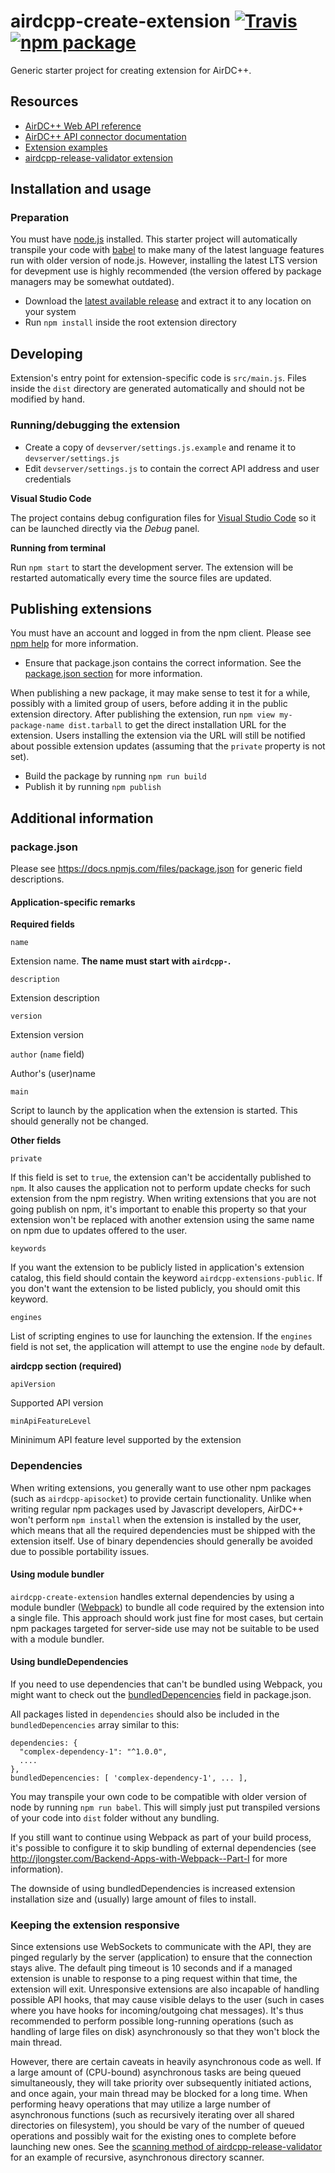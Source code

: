 # airdcpp-create-extension [![Travis][build-badge]][build] [![npm package][npm-badge]][npm]

Generic starter project for creating extension for AirDC++.

## Resources

- [AirDC++ Web API reference](http://apidocs.airdcpp.net)
- [AirDC++ API connector documentation](https://github.com/airdcpp-web/airdcpp-apisocket-js)
- [Extension examples](https://github.com/airdcpp-web/airdcpp-extension-js/tree/master/examples)
- [airdcpp-release-validator extension](https://github.com/maksis/airdcpp-release-validator)

## Installation and usage

### Preparation

You must have [node.js](https://nodejs.org) installed. This starter project will automatically transpile your code with [babel](https://babeljs.io) to make many of the latest language features run with older version of node.js. However, installing the latest LTS version for devepment use is highly recommended (the version offered by package managers may be somewhat outdated).

- Download the [latest available release](https://github.com/airdcpp-web/airdcpp-create-extension/releases) and extract it to any location on your system
- Run `npm install` inside the root extension directory

## Developing

Extension's entry point for extension-specific code is `src/main.js`. Files inside the `dist` directory are generated automatically and should not be modified by hand.

### Running/debugging the extension

- Create a copy of ``devserver/settings.js.example`` and rename it to ``devserver/settings.js``
- Edit ``devserver/settings.js`` to contain the correct API address and user credentials

**Visual Studio Code**

The project contains debug configuration files for [Visual Studio Code](https://code.visualstudio.com) so it can be launched directly via the *Debug* panel.

**Running from terminal**

Run `npm start` to start the development server. The extension will be restarted automatically every time the source files are updated.


## Publishing extensions

You must have an account and logged in from the npm client. Please see [npm help](https://docs.npmjs.com/getting-started/publishing-npm-packages) for more information.

- Ensure that package.json contains the correct information. See the [package.json section](/#package.json) for more information.

When publishing a new package, it may make sense to test it for a while, possibly with a limited group of users, before adding it in the public extension directory. After publishing the extension, run `npm view my-package-name dist.tarball` to get the direct installation URL for the extension. Users installing the extension via the URL will still be notified about possible extension updates (assuming that the `private` property is not set).

- Build the package by running `npm run build`
- Publish it by running `npm publish`




## Additional information

### package.json

Please see https://docs.npmjs.com/files/package.json for generic field descriptions.

#### Application-specific remarks

**Required fields**

`name`

Extension name. **The name must start with `airdcpp-`.**

`description`

Extension description

`version`

Extension version

`author` (`name` field)

Author's (user)name

`main`

Script to launch by the application when the extension is started. This should generally not be changed.


**Other fields**

`private`

If this field is set to `true`, the extension can't be accidentally published to `npm`. It also causes the application not to perform update checks for such extension from the npm registry. When writing extensions that you are not going publish on npm, it's important to enable this property so that your extension won't be replaced with another extension using the same name on npm due to updates offered to the user.

`keywords`

If you want the extension to be publicly listed in application's extension catalog, this field should contain the keyword `airdcpp-extensions-public`. If you don't want the extension to be listed publicly, you should omit this keyword.

`engines`

List of scripting engines to use for launching the extension. If the `engines` field is not set, the application will attempt to use the engine `node` by default.

**airdcpp section (required)**

`apiVersion`

Supported API version

`minApiFeatureLevel`

Mininimum API feature level supported by the extension


### Dependencies

When writing extensions, you generally want to use other npm packages (such as `airdcpp-apisocket`) to provide certain functionality. 
Unlike when writing regular npm packages used by Javascript developers, AirDC++ won't perform `npm install` when the extension is installed by the user, which means that all the required dependencies must be shipped with the extension itself. Use of binary dependencies should generally be avoided due to possible portability issues.

#### Using module bundler

`airdcpp-create-extension` handles external dependencies by using a module bundler ([Webpack](https://webpack.github.io/)) to bundle all code required by the extension into a single file. This approach should work just fine for most cases, but certain npm packages targeted for server-side use may not be suitable to be used with a module bundler.


#### Using bundleDependencies

If you need to use dependencies that can't be bundled using Webpack, you might want to check out the [bundledDepencencies](https://docs.npmjs.com/files/package.json#bundleddependencies) field in package.json.

All packages listed in `dependencies` should also be included in the `bundledDepencencies` array similar to this:

```
dependencies: {
  "complex-dependency-1": "^1.0.0",
  ....
},
bundledDepencencies: [ 'complex-dependency-1', ... ],
```

You may transpile your own code to be compatible with older version of node by running `npm run babel`. This will simply just put transpiled versions of your code into `dist` folder without any bundling.

If you still want to continue using Webpack as part of your build process, it's possible to configure it to skip bundling of external dependencies (see http://jlongster.com/Backend-Apps-with-Webpack--Part-I for more information).

The downside of using bundledDependencies is increased extension installation size and (usually) large amount of files to install.

### Keeping the extension responsive

Since extensions use WebSockets to communicate with the API, they are pinged regularly by the server (application) to ensure that the connection stays alive. The default ping timeout is 10 seconds and if a managed extension is unable to response to a ping request within that time, the extension will exit. Unresponsive extensions are also incapable of handling possible API hooks, that may cause visible delays to the user (such in cases where you have hooks for incoming/outgoing chat messages). It's thus recommended to perform possible long-running operations (such as handling of large files on disk) asynchronously so that they won't block the main thread. 

However, there are certain caveats in heavily asynchronous code as well. If a large amount of (CPU-bound) asynchronous tasks are being queued simultaneously, they will take priority over subsequently initiated actions, and once again, your main thread may be blocked for a long time. When performing heavy operations that may utilize a large number of asynchronous functions (such as recursively iterating over all shared directories on filesystem), you should be vary of the number of queued operations and possibly wait for the existing ones to complete before launching new ones. See the [scanning method of airdcpp-release-validator](https://github.com/maksis/airdcpp-release-validator/blob/master/src/Scanner.js) for an example of recursive, asynchronous directory scanner.

[build-badge]: https://img.shields.io/travis/airdcpp-web/airdcpp-create-extension/master.svg?style=flat-square
[build]: https://travis-ci.org/airdcpp-web/airdcpp-create-extension

[npm-badge]: https://img.shields.io/npm/v/airdcpp-create-extension.svg?style=flat-square
[npm]: https://www.npmjs.org/package/airdcpp-create-extension
